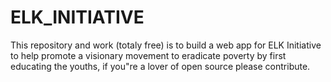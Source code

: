 # ELK_INITIATIVE
 This repository and work (totaly free) is to build a web app for ELK Initiative to help promote a visionary movement to eradicate poverty by first educating the youths, if you"re a lover of open source please contribute.
